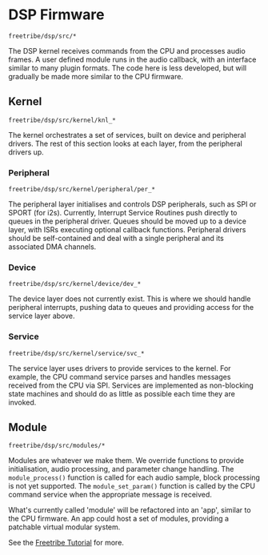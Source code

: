 # DSP Firmware

`freetribe/dsp/src/*`

The DSP kernel receives commands from the CPU and processes audio frames.
A user defined module runs in the audio callback, with an interface similar
to many plugin formats. The code here is less developed, but will gradually
be made more similar to the CPU firmware.

## Kernel

`freetribe/dsp/src/kernel/knl_*`

The kernel orchestrates a set of services, built on device and peripheral drivers.
The rest of this section looks at each layer, from the peripheral drivers up.

### Peripheral

`freetribe/dsp/src/kernel/peripheral/per_*`

The peripheral layer initialises and controls DSP peripherals,
such as SPI or SPORT (for i2s).
Currently, Interrupt Service Routines push directly to queues in the peripheral driver.
Queues should be moved up to a device layer,
with ISRs executing optional callback functions.
Peripheral drivers should be self-contained and
deal with a single peripheral and its associated DMA channels.

### Device

`freetribe/dsp/src/kernel/device/dev_*`

The device layer does not currently exist. This is where we should handle peripheral
interrupts, pushing data to queues and providing access for the service layer above.

### Service

`freetribe/dsp/src/kernel/service/svc_*`

The service layer uses drivers to provide services to the kernel.
For example, the CPU command service parses and handles messages received
from the CPU via SPI. Services are implemented as non-blocking state
machines and should do as little as possible each time they are invoked.

## Module

`freetribe/dsp/src/modules/*`

Modules are whatever we make them. We override functions to provide initialisation,
audio processing, and parameter change handling. The `module_process()` function
is called for each audio sample, block processing is not yet supported. The `module_set_param()`
function is called by the CPU command service when the appropriate message is received.

What's currently called 'module' will be refactored into an 'app', similar to the
CPU firmware. An app could host a set of modules, providing a patchable
virtual modular system.

See the [Freetribe Tutorial](tutorial.md) for more.

